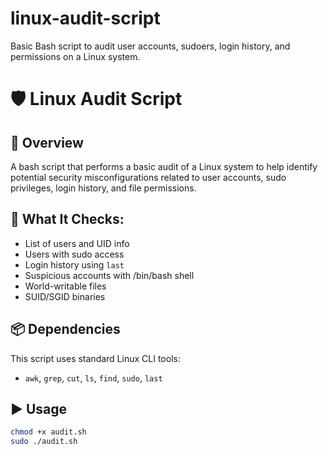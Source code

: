 # linux-audit-script
Basic Bash script to audit user accounts, sudoers, login history, and permissions on a Linux system.

# 🛡️ Linux Audit Script

## 📄 Overview
A bash script that performs a basic audit of a Linux system to help identify potential security misconfigurations related to user accounts, sudo privileges, login history, and file permissions.

## 🔧 What It Checks:
- List of users and UID info
- Users with sudo access
- Login history using `last`
- Suspicious accounts with /bin/bash shell
- World-writable files
- SUID/SGID binaries

## 📦 Dependencies
This script uses standard Linux CLI tools:
- `awk`, `grep`, `cut`, `ls`, `find`, `sudo`, `last`

## ▶️ Usage

```bash
chmod +x audit.sh
sudo ./audit.sh
